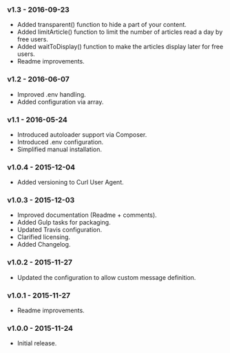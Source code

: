 ### v1.3 - 2016-09-23

* Added transparent() function to hide a part of your content.
* Added limitArticle() function to limit the number of articles read a day by free users.
* Added waitToDisplay() function to make the articles display later for free users.
* Readme improvements.

### v1.2 - 2016-06-07

* Improved .env handling.
* Added configuration via array.

### v1.1 - 2016-05-24

* Introduced autoloader support via Composer.
* Introduced .env configuration.
* Simplified manual installation.

### v1.0.4 - 2015-12-04

* Added versioning to Curl User Agent.

### v1.0.3 - 2015-12-03

* Improved documentation (Readme + comments).
* Added Gulp tasks for packaging.
* Updated Travis configuration.
* Clarified licensing.
* Added Changelog.

### v1.0.2 - 2015-11-27

* Updated the configuration to allow custom message definition.

### v1.0.1 - 2015-11-27

* Readme improvements.

### v1.0.0 - 2015-11-24

* Initial release.